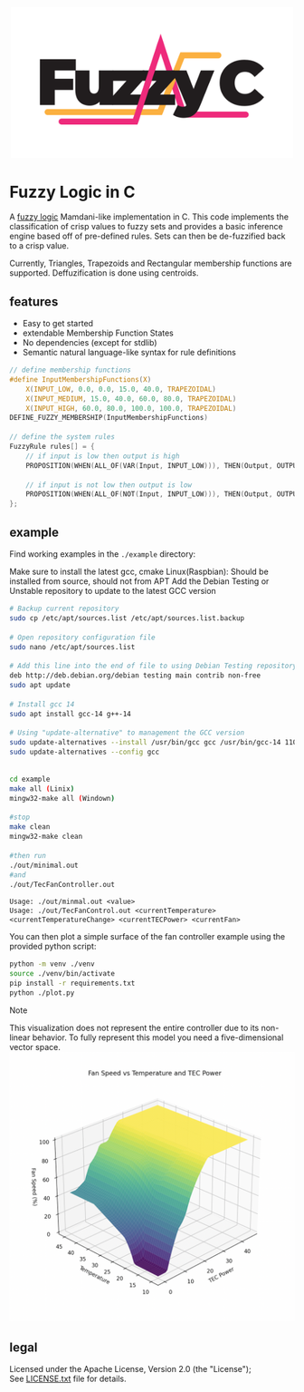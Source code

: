 <p align="center">
    <picture>
        <source media="(prefers-color-scheme: dark)" srcset="./assets/SVG/Dark-Logo.svg">
        <source media="(prefers-color-scheme: light)" srcset="./assets/SVG/Bright-Logo.svg">
        <img alt="Fuzzy C Logoo" width="500" src="./assets/SVG/Bright-Logo.svg">
    </picture>
</p>

# Fuzzy Logic in C

A [fuzzy logic](https://en.wikipedia.org/wiki/Fuzzy_logic) Mamdani-like implementation in C.
This code implements the classification of crisp values to fuzzy sets and provides a basic inference engine based off of pre-defined rules.
Sets can then be de-fuzzified back to a crisp value.

Currently, Triangles, Trapezoids and Rectangular membership functions are supported.
Deffuzification is done using centroids.

## features

- Easy to get started
- extendable Membership Function States
- No dependencies (except for stdlib)
- Semantic natural language-like syntax for rule definitions

```C
// define membership functions
#define InputMembershipFunctions(X)                                            \
    X(INPUT_LOW, 0.0, 0.0, 15.0, 40.0, TRAPEZOIDAL)                            \
    X(INPUT_MEDIUM, 15.0, 40.0, 60.0, 80.0, TRAPEZOIDAL)                       \
    X(INPUT_HIGH, 60.0, 80.0, 100.0, 100.0, TRAPEZOIDAL)
DEFINE_FUZZY_MEMBERSHIP(InputMembershipFunctions)

// define the system rules
FuzzyRule rules[] = {
    // if input is low then output is high
    PROPOSITION(WHEN(ALL_OF(VAR(Input, INPUT_LOW))), THEN(Output, OUTPUT_HIGH)),

    // if input is not low then output is low
    PROPOSITION(WHEN(ALL_OF(NOT(Input, INPUT_LOW))), THEN(Output, OUTPUT_LOW)),
};
```

## example

Find working examples in the `./example` directory:



Make sure to install the latest gcc, cmake
Linux(Raspbian): Should be installed from source, should not from APT
Add the Debian Testing or Unstable repository to update to the latest GCC version
```bash
# Backup current repository 
sudo cp /etc/apt/sources.list /etc/apt/sources.list.backup

# Open repository configuration file
sudo nano /etc/apt/sources.list

# Add this line into the end of file to using Debian Testing repository                         
deb http://deb.debian.org/debian testing main contrib non-free  
sudo apt update

# Install gcc 14
sudo apt install gcc-14 g++-14                                

# Using "update-alternative" to management the GCC version
sudo update-alternatives --install /usr/bin/gcc gcc /usr/bin/gcc-14 110 --slave /usr/bin/g++ g++ /usr/bin/g++-14  
sudo update-alternatives --config gcc                                        
```

```bash

cd example
make all (Linix)
mingw32-make all (Windown)

#stop
make clean
mingw32-make clean

#then run
./out/minimal.out
#and
./out/TecFanController.out
```
```
Usage: ./out/minmal.out <value>
Usage: ./out/TecFanControl.out <currentTemperature> <currentTemperatureChange> <currentTECPower> <currentFan>
```
You can then plot a simple surface of the fan controller example using the provided python script:
```bash
python -m venv ./venv
source ./venv/bin/activate
pip install -r requirements.txt
python ./plot.py
```
> [!NOTE]
> This visualization does not represent the entire controller due to its non-linear behavior.
> To fully represent this model you need a five-dimensional vector space.
> ![./assets/controller-figure.png](./assets/controller-figure.png)

## legal

Licensed under the Apache License, Version 2.0 (the "License"); <br>
See [LICENSE.txt](LICENSE.txt) file for details.
